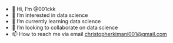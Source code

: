 - 👋 Hi, I’m @001ckk
- 👀 I’m interested in data science 
- 🌱 I’m currently learning data science
- 💞️ I’m looking to collaborate on data science 
- 📫 How to reach me via email christopherkimani001@gmail.com

<!---
001ckk/001ckk is a ✨ special ✨ repository because its `README.md` (this file) appears on your GitHub profile.
You can click the Preview link to take a look at your changes.
--->
